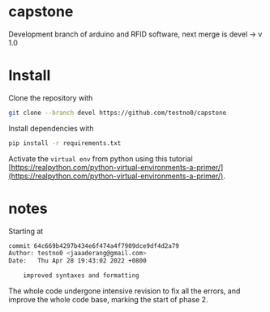 # capstone

Development branch of arduino and RFID software, next merge is devel -> v 1.0

# Install

Clone the repository with

```bash
git clone --branch devel https://github.com/testno0/capstone
```

Install dependencies with

```bash
pip install -r requirements.txt
```

Activate the `virtual env` from python using this tutorial [https://realpython.com/python-virtual-environments-a-primer/](https://realpython.com/python-virtual-environments-a-primer/).

# notes
Starting at

```bash
commit 64c669b4297b434e6f474a4f7909dce9df4d2a79
Author: testno0 <jaaaderang@gmail.com>
Date:   Thu Apr 28 19:43:02 2022 +0800

    improved syntaxes and formatting
```

The whole code undergone intensive revision to fix all the errors, and improve the whole code base, marking the start of phase 2.